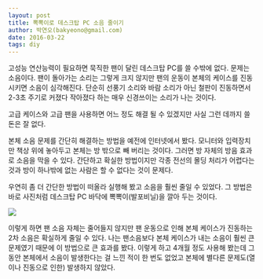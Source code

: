 ```yaml
---
layout: post
title: 뽁뽁이로 데스크탑 PC 소음 줄이기
author: 박연오(bakyeono@gmail.com)
date: 2016-03-22
tags: diy
---
```

고성능 연산능력이 필요하면 묵직한 팬이 달린 데스크탑 PC를 쓸 수밖에 없다. 문제는 소음이다. 팬이 돌아가는 소리는 그렇게 크지 않지만 팬의 운동이 본체의 케이스를 진동시키면 소음이 심각해진다. 단순히 선풍기 소리와 바람 소리가 아닌 철판이 진동하면서 2-3초 주기로 커졌다 작아졌다 하는 매우 신경쓰이는 소리가 나는 것이다.

고급 케이스와 고급 팬을 사용하면 어느 정도 해결 될 수 있겠지만 사실 그런 데까지 쓸 돈은 잘 없다.

본체 소음 문제를 간단히 해결하는 방법을 예전에 인터넷에서 봤다. 모니터와 입력장치만 책상 위에 놓아두고 본체는 방 밖으로 빼 버리는 것이다. 그러면 방 자체의 방음 효과로 소음을 막을 수 있다. 간단하고 확실한 방법이지만 각종 전선의 몰딩 처리가 어렵다는 것과 방이 하나밖에 없는 사람은 할 수 없다는 것이 문제다.

우연히 좀 더 간단한 방법이 떠올라 실행해 봤고 소음을 훨씬 줄일 수 있었다. 그 방법은 바로 사진처럼 데스크탑 PC 바닥에 뽁뽁이(발포비닐)을 깔아 두는 것이다.

![](http://bakyeono.net/img/reduce-desktop-pc-noice.png)

이렇게 하면 팬 소음 자체는 줄어들지 않지만 팬 운동으로 인해 본체 케이스가 진동하는 2차 소음은 확실하게 줄일 수 있다. 나는 팬소음보다 본체 케이스가 내는 소음이 훨씬 큰 문제였기 때문에 이 방법으로 큰 효과를 봤다. 이렇게 하고 4개월 정도 사용해 봤는데 그동안 본체에서 소음이 발생한다는 걸 느낀 적이 한 번도 없었고 본체에 별다른 문제도(열이나 진동으로 인한) 발생하지 않았다.
